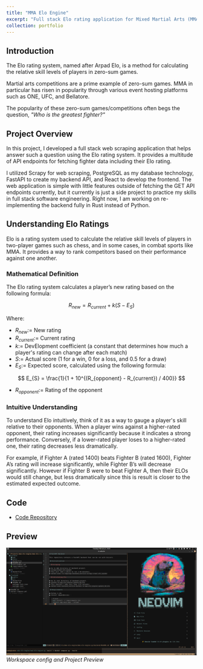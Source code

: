 ```yaml
---
title: "MMA Elo Engine"
excerpt: "Full stack Elo rating application for Mixed Martial Arts (MMA)."
collection: portfolio
---
```


## Introduction

The Elo rating system, named after Arpad Elo, is a method for calculating the relative skill levels of players in zero-sum games. 

Martial arts competitions are a prime example of zero-sum games. MMA in particular has risen in popularity through various event hosting platforms such as ONE, UFC, and Bellatore. 

The popularity of these zero-sum games/competitions often begs the question, _"Who is the greatest fighter?"_

## Project Overview

In this project, I developed a full stack web scraping application that helps answer such a question using the Elo rating system. It provides a multitude of API endpoints for fetching fighter data including their Elo rating.

I utilized Scrapy for web scraping, PostgreSQL as my database technology, FastAPI to create my backend API, and React to develop the frontend. The web application is simple with little features outside of fetching the GET API endpoints currently, but it currently is just a side project to practice my skills in full stack software engineering. Right now, I am working on re-implementing the backend fully in Rust instead of Python.

## Understanding Elo Ratings

Elo is a rating system used to calculate the relative skill levels of players in two-player games such as chess, and in some cases, in combat sports like MMA. It provides a way to rank competitors based on their performance against one another.

### Mathematical Definition

The Elo rating system calculates a player’s new rating based on the following formula:

$$
R_{new} = R_{current} + k (S - E_{S})
$$

Where:

- $R_{new} :=$ New rating
- $R_{current} :=$ Current rating
- $k :=$ DevElopment coefficient (a constant that determines how much a player's rating can change after each match)
- $S :=$ Actual score (1 for a win, 0 for a loss, and 0.5 for a draw)
- $E_{S} :=$ Expected score, calculated using the following formula:

$$
E_{S} = \frac{1}{1 + 10^{(R_{opponent} - R_{current}) / 400}}
$$

- $R_{opponent}:=$ Rating of the opponent

### Intuitive Understanding

To understand Elo intuitively, think of it as a way to gauge a player's skill relative to their opponents. When a player wins against a higher-rated opponent, their rating increases significantly because it indicates a strong performance. Conversely, if a lower-rated player loses to a higher-rated one, their rating decreases less dramatically.

For example, if Fighter A (rated 1400) beats Fighter B (rated 1600), Fighter A’s rating will increase significantly, while Fighter B’s will decrease significantly. However if Fighter B were to beat Fighter A, then their ELOs would still change, but less dramatically since this is result is closer to the estimated expected outcome.

## Code

- [Code Repository](https://github.com/abarton51/mma-elo-engine-py)

## Preview

![](/images/mma_elo_screenshot_workspace.png)
_Workspace config and Project Preview_
